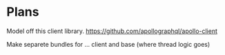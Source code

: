 
# Plans

Model off this client library.
https://github.com/apollographql/apollo-client


Make separete bundles for ... client and base (where thread logic goes)
